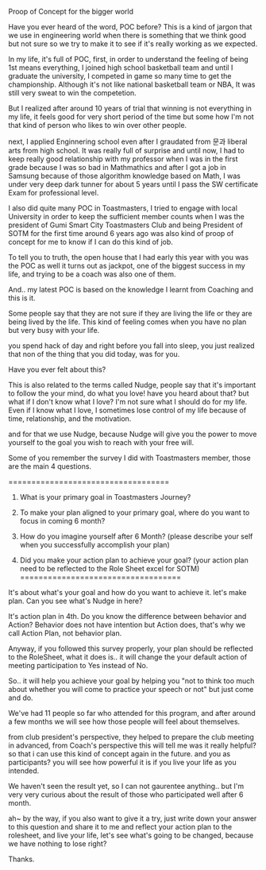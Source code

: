 Proop of Concept for the bigger world

Have you ever heard of the word, POC before? This is a kind of jargon that we use in engineering world when there is something that we think good but not sure
so we try to make it to see if it's really working as we expected.

In my life, it's full of POC, first, in order to understand the feeling of being 1st means everything, I joined high school basketball team and until I graduate the university, 
I competed in game so many time to get the championship. Although it's not like national basketball team or NBA, It was still very sweat to win the competetion. 

But I realized after around 10 years of trial that winning is not everything in my life, it feels good for very short period of the time but some how I'm not that kind of person
who likes to win over other people.

next, I applied Enginnering school even after I graudated from 문과 liberal arts from high school. It was really full of surprise and until now, I had to keep really good relationship
with my professor when I was in the first grade because I was so bad in Mathmathics and after I got a job in Samsung because of those algorithm knowledge based on Math,
I was under very deep dark tunner for about 5 years until I pass the SW certificate Exam for professional level.

I also did quite many POC in Toastmasters, I tried to engage with local University in order to keep the sufficient member counts when I was the president of 
Gumi Smart City Toastmasters Club and being President of SOTM for the first time around 6 years ago was also kind of proop of concept for me to know if I can do this kind of job.

To tell you to truth, the open house that I had early this year with you was the POC as well it turns out as jackpot, one of the biggest success in my life, and trying to be a coach was also one of them.

And.. my latest POC is based on the knowledge I learnt from Coaching and this is it.

Some people say that they are not sure if they are living the life or they are being lived by the life. This kind of feeling comes when you have no plan but very busy with your life.

you spend hack of day and right  before you fall into sleep, you just realized that non of the thing that you did today, was for you.

Have you ever felt about this?

This is also related to the terms called Nudge, people say that it's important to follow the your mind, do what you love! have you heard about that? but what if I don't know what I love?
I'm not sure what I should do for my life. Even if I know what I love, I sometimes lose control of my life because of time, relationship, and the motivation.

and for that we use Nudge, because Nudge will give you the power to move yourself to the goal you wish to reach with your free will.

Some of you remember the survey I did with Toastmasters member, those are the main 4 questions.

===================================
1) What is your primary goal in Toastmasters Journey?

2) To make your plan aligned to your primary goal, where do you want to focus in coming 6 month?

3) How do you imagine yourself after 6 Month? (please describe your self when you successfully accomplish your plan)

4) Did you make your action plan to achieve your goal? (your action plan need to be reflected to the Role Sheet excel for SOTM)
===================================


It's about what's your goal and how do you want to achieve it. let's make plan. Can you see what's Nudge in here?

It's action plan in 4th. Do you know the difference between behavior and Action? Behavior does not have intention but Action does, that's why we call Action Plan, not behavior plan.

Anyway, if you followed this survey properly, your plan should be reflected to the RoleSheet, what it does is.. it will change the your default action of meeting participation to Yes instead of No.

So.. it will help you achieve your goal by helping you "not to think too much about whether you will come to practice your speech or not" but just come and do.

We've had 11 people so far who attended for this program, and after around a few months we will see how those people will feel about themselves.

from club president's perspective, they helped to prepare the club meeting in advanced, from Coach's perspective this will tell me was it really helpful? so that i can use this kind of concept again in the future.
and you as participants? you will see how powerful it is if you live your life as you intended. 

We haven't seen the result yet, so I can not gaurentee anything.. but I'm very very curious about the result of those who participated well after 6 month.

ah~ by the way, if you also want to give it a try, just write down your answer to this question and share it to me and reflect your action plan to the rolesheet, and live your life, let's see what's going to be changed, because we have nothing to lose right?

Thanks.

